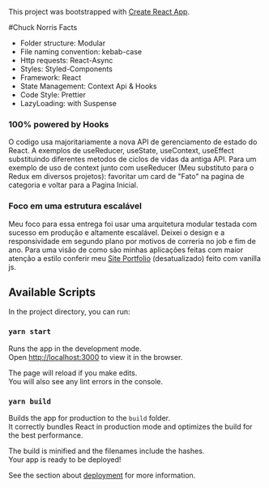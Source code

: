 This project was bootstrapped with [Create React App](https://github.com/facebook/create-react-app).

#Chuck Norris Facts

- Folder structure: Modular
- File naming convention: kebab-case
- Http requests: React-Async
- Styles: Styled-Components
- Framework: React
- State Management: Context Api & Hooks
- Code Style: Prettier
- LazyLoading: with Suspense

### 100% powered by Hooks

O codigo usa majoritariamente a nova API de gerenciamento de estado do React. A exemplos de useReducer, useState, useContext, useEffect substituindo diferentes metodos de ciclos de vidas da antiga API.
Para um exemplo de uso de context junto com useReducer (Meu substituto para o Redux em diversos projetos): favoritar um card de "Fato" na pagina de categoria e voltar para a Pagina Inicial.

### Foco em uma estrutura escalável

Meu foco para essa entrega foi usar uma arquitetura modular testada com sucesso em produção e altamente escalável. Deixei o design e a responsividade em segundo plano por motivos de correria no job e fim de ano. Para uma visão de como são minhas aplicações feitas com maior atenção a estilo conferir meu [Site Portfolio](https://tenorius.com) (desatualizado) feito com vanilla js.

## Available Scripts

In the project directory, you can run:

### `yarn start`

Runs the app in the development mode.<br />
Open [http://localhost:3000](http://localhost:3000) to view it in the browser.

The page will reload if you make edits.<br />
You will also see any lint errors in the console.

### `yarn build`

Builds the app for production to the `build` folder.<br />
It correctly bundles React in production mode and optimizes the build for the best performance.

The build is minified and the filenames include the hashes.<br />
Your app is ready to be deployed!

See the section about [deployment](https://facebook.github.io/create-react-app/docs/deployment) for more information.
